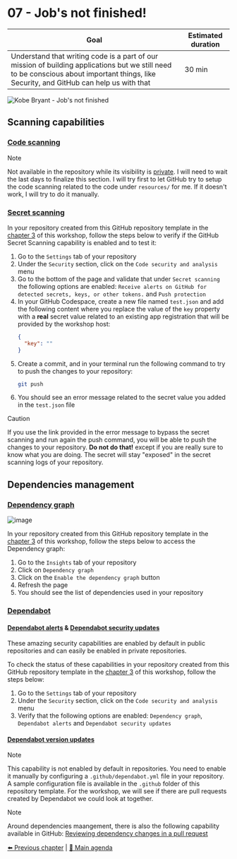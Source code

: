 # 07 - Job's not finished!

| **Goal**                                                                                                                                                                                 | **Estimated duration** |
| ---------------------------------------------------------------------------------------------------------------------------------------------------------------------------------------- | ---------------------- |
| Understand that writing code is a part of our mission of building applications but we still need to be conscious about important things, like Security, and GitHub can help us with that | 30 min                 |

![Kobe Bryant - Job's not finished](https://i.pinimg.com/originals/a4/b9/aa/a4b9aa5acd5bcd4c8c508db4bb48d5c1.jpg)

## Scanning capabilities

### [Code scanning](https://docs.github.com/en/code-security/code-scanning/introduction-to-code-scanning/about-code-scanning)

> [!NOTE]
> Not available in the repository while its visibility is [private](https://docs.github.com/en/code-security/code-scanning/introduction-to-code-scanning/about-code-scanning#about-billing-for-code-scanning). I will need to wait the last days to finalize this section.
> I will try first to let GitHub try to setup the code scanning related to the code under `resources/` for me.
> If it doesn't work, I will try to do it manually.

### [Secret scanning](https://docs.github.com/en/code-security/secret-scanning/about-secret-scanning#about-secret-scanning)

In your repository created from this GitHub repository template in the [chapter 3](./03-InitializeWorkspace.md) of this workshop, follow the steps below to verify if the GitHub Secret Scanning capability is enabled and to test it:
1. Go to the `Settings` tab of your repository
2. Under the `Security` section, click on the `Code security and analysis` menu
3. Go to the bottom of the page and validate that under `Secret scanning` the following options are enabled: `Receive alerts on GitHub for detected secrets, keys, or other tokens.` and `Push protection`
4. In your GitHub Codespace, create a new file named `test.json` and add the following content where you replace the value of the `key` property with a **real** secret value related to an existing app registration that will be provided by the workshop host:
   ```json
   {
     "key": ""
   }
   ```
5. Create a commit, and in your terminal run the following command to try to push the changes to your repository:
   ```bash
   git push
   ```
6. You should see an error message related to the secret value you added in the `test.json` file

> [!CAUTION]
> If you use the link provided in the error message to bypass the secret scanning and run again the push command, you will be able to push the changes to your repository.
> **Do not do that!** except if you are really sure to know what you are doing. The secret will stay "exposed" in the secret scanning logs of your repository.

## Dependencies management

### [Dependency graph](https://docs.github.com/en/code-security/supply-chain-security/understanding-your-software-supply-chain/about-the-dependency-graph)

![image](https://github.com/rpothin/PowerPlatform-DevEx-With-GitHub-Workshop/assets/23240245/a75c1286-3022-4cbc-8a61-befff0a3e54e)

In your repository created from this GitHub repository template in the [chapter 3](./03-InitializeWorkspace.md) of this workshop, follow the steps below to access the Dependency graph:
1. Go to the `Insights` tab of your repository
2. Click on `Dependency graph`
3. Click on the `Enable the dependency graph` button
4. Refresh the page
5. You should see the list of dependencies used in your repository

### [Dependabot](https://docs.github.com/en/code-security/getting-started/dependabot-quickstart-guide)

#### [Dependabot alerts](https://docs.github.com/en/code-security/dependabot/dependabot-alerts/about-dependabot-alerts#github-dependabot-alerts-for-vulnerable-dependencies) & [Dependabot security updates](https://docs.github.com/en/code-security/dependabot/dependabot-security-updates/configuring-dependabot-security-updates)

These amazing security capabilities are enabled by default in public repositories and can easily be enabled in private repositories.

To check the status of these capabilities in your repository created from this GitHub repository template in the [chapter 3](./03-InitializeWorkspace.md) of this workshop, follow the steps below:
1. Go to the `Settings` tab of your repository
2. Under the `Security` section, click on the `Code security and analysis` menu
3. Verify that the following options are enabled: `Dependency graph`, `Dependabot alerts` and `Dependabot security updates`

#### [Dependabot version updates](https://docs.github.com/en/code-security/dependabot/dependabot-version-updates/configuring-dependabot-version-updates)

> [!NOTE]
> This capability is not enabled by default in repositories. You need to enable it manually by configuring a `.github/dependabot.yml` file in your repository.
> A sample configuration file is available in the `.github` folder of this repository template.
> For the workshop, we will see if there are pull requests created by Dependabot we could look at together.

> [!NOTE]
> Around dependencies maangement, there is also the following capability available in GitHub: [Reviewing dependency changes in a pull request](https://docs.github.com/en/pull-requests/collaborating-with-pull-requests/reviewing-changes-in-pull-requests/reviewing-dependency-changes-in-a-pull-request)

[⬅️ Previous chapter](./06-CodeItAndShipIt.md) | [🏡 Main agenda](../README.md#workshop-agenda)
